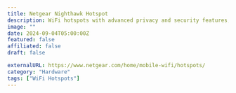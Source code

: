 ```yaml
---
title: Netgear Nighthawk Hotspot
description: WiFi hotspots with advanced privacy and security features, including VPN support.
image: ""
date: 2024-09-04T05:00:00Z
featured: false
affiliated: false
draft: false

externalURL: https://www.netgear.com/home/mobile-wifi/hotspots/
category: "Hardware"
tags: ["WiFi Hotspots"]
---
```

